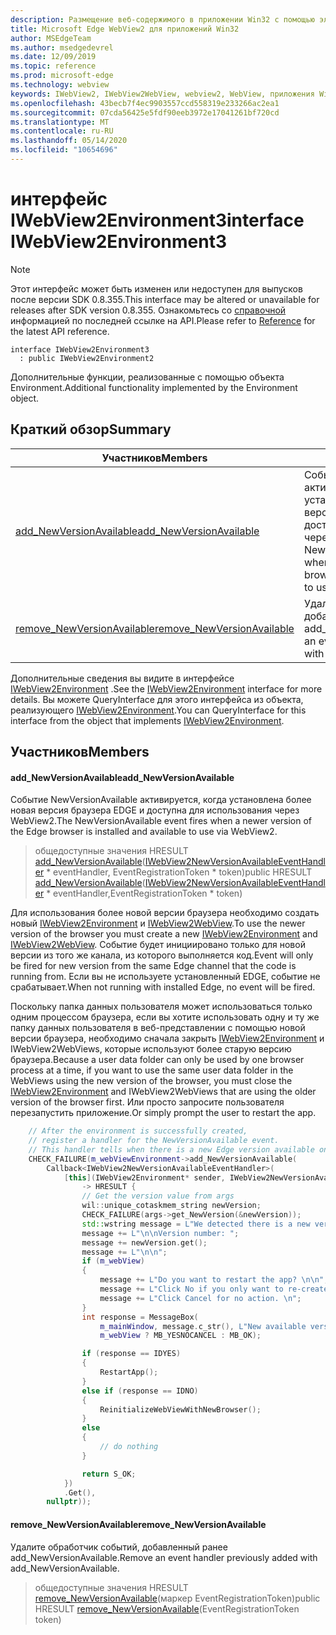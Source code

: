 ```yaml
---
description: Размещение веб-содержимого в приложении Win32 с помощью элемента управления Microsoft Edge WebView2
title: Microsoft Edge WebView2 для приложений Win32
author: MSEdgeTeam
ms.author: msedgedevrel
ms.date: 12/09/2019
ms.topic: reference
ms.prod: microsoft-edge
ms.technology: webview
keywords: IWebView2, IWebView2WebView, webview2, WebView, приложения Win32, Win32, EDGE
ms.openlocfilehash: 43becb7f4ec9903557ccd558319e233266ac2ea1
ms.sourcegitcommit: 07cda56425e5fdf90eeb3972e17041261bf720cd
ms.translationtype: MT
ms.contentlocale: ru-RU
ms.lasthandoff: 05/14/2020
ms.locfileid: "10654696"
---
```

# <span data-ttu-id="f5dd7-104">интерфейс IWebView2Environment3</span><span class="sxs-lookup"><span data-stu-id="f5dd7-104">interface IWebView2Environment3</span></span> 

> [!NOTE]
> <span data-ttu-id="f5dd7-105">Этот интерфейс может быть изменен или недоступен для выпусков после версии SDK 0.8.355.</span><span class="sxs-lookup"><span data-stu-id="f5dd7-105">This interface may be altered or unavailable for releases after SDK version 0.8.355.</span></span> <span data-ttu-id="f5dd7-106">Ознакомьтесь со [справочной](../../../webview2-api-reference.md) информацией по последней ссылке на API.</span><span class="sxs-lookup"><span data-stu-id="f5dd7-106">Please refer to [Reference](../../../webview2-api-reference.md) for the latest API reference.</span></span>

```
interface IWebView2Environment3
  : public IWebView2Environment2
```

<span data-ttu-id="f5dd7-107">Дополнительные функции, реализованные с помощью объекта Environment.</span><span class="sxs-lookup"><span data-stu-id="f5dd7-107">Additional functionality implemented by the Environment object.</span></span>

## <span data-ttu-id="f5dd7-108">Краткий обзор</span><span class="sxs-lookup"><span data-stu-id="f5dd7-108">Summary</span></span>

 <span data-ttu-id="f5dd7-109">Участников</span><span class="sxs-lookup"><span data-stu-id="f5dd7-109">Members</span></span>                        | <span data-ttu-id="f5dd7-110">Описания</span><span class="sxs-lookup"><span data-stu-id="f5dd7-110">Descriptions</span></span>
--------------------------------|---------------------------------------------
[<span data-ttu-id="f5dd7-111">add_NewVersionAvailable</span><span class="sxs-lookup"><span data-stu-id="f5dd7-111">add_NewVersionAvailable</span></span>](#add_newversionavailable) | <span data-ttu-id="f5dd7-112">Событие NewVersionAvailable активируется, когда установлена более новая версия браузера EDGE и доступна для использования через WebView2.</span><span class="sxs-lookup"><span data-stu-id="f5dd7-112">The NewVersionAvailable event fires when a newer version of the Edge browser is installed and available to use via WebView2.</span></span>
[<span data-ttu-id="f5dd7-113">remove_NewVersionAvailable</span><span class="sxs-lookup"><span data-stu-id="f5dd7-113">remove_NewVersionAvailable</span></span>](#remove_newversionavailable) | <span data-ttu-id="f5dd7-114">Удалите обработчик событий, добавленный ранее add_NewVersionAvailable.</span><span class="sxs-lookup"><span data-stu-id="f5dd7-114">Remove an event handler previously added with add_NewVersionAvailable.</span></span>

<span data-ttu-id="f5dd7-115">Дополнительные сведения вы видите в интерфейсе [IWebView2Environment](IWebView2Environment.md) .</span><span class="sxs-lookup"><span data-stu-id="f5dd7-115">See the [IWebView2Environment](IWebView2Environment.md) interface for more details.</span></span> <span data-ttu-id="f5dd7-116">Вы можете QueryInterface для этого интерфейса из объекта, реализующего [IWebView2Environment](IWebView2Environment.md).</span><span class="sxs-lookup"><span data-stu-id="f5dd7-116">You can QueryInterface for this interface from the object that implements [IWebView2Environment](IWebView2Environment.md).</span></span>

## <span data-ttu-id="f5dd7-117">Участников</span><span class="sxs-lookup"><span data-stu-id="f5dd7-117">Members</span></span>

#### <span data-ttu-id="f5dd7-118">add_NewVersionAvailable</span><span class="sxs-lookup"><span data-stu-id="f5dd7-118">add_NewVersionAvailable</span></span> 

<span data-ttu-id="f5dd7-119">Событие NewVersionAvailable активируется, когда установлена более новая версия браузера EDGE и доступна для использования через WebView2.</span><span class="sxs-lookup"><span data-stu-id="f5dd7-119">The NewVersionAvailable event fires when a newer version of the Edge browser is installed and available to use via WebView2.</span></span>

> <span data-ttu-id="f5dd7-120">общедоступные значения HRESULT [add_NewVersionAvailable](#add_newversionavailable)([IWebView2NewVersionAvailableEventHandler](IWebView2NewVersionAvailableEventHandler.md) \* eventHandler, EventRegistrationToken \* token)</span><span class="sxs-lookup"><span data-stu-id="f5dd7-120">public HRESULT [add_NewVersionAvailable](#add_newversionavailable)([IWebView2NewVersionAvailableEventHandler](IWebView2NewVersionAvailableEventHandler.md) \* eventHandler,EventRegistrationToken \* token)</span></span>

<span data-ttu-id="f5dd7-121">Для использования более новой версии браузера необходимо создать новый [IWebView2Environment](IWebView2Environment.md) и [IWebView2WebView](IWebView2WebView.md).</span><span class="sxs-lookup"><span data-stu-id="f5dd7-121">To use the newer version of the browser you must create a new [IWebView2Environment](IWebView2Environment.md) and [IWebView2WebView](IWebView2WebView.md).</span></span> <span data-ttu-id="f5dd7-122">Событие будет инициировано только для новой версии из того же канала, из которого выполняется код.</span><span class="sxs-lookup"><span data-stu-id="f5dd7-122">Event will only be fired for new version from the same Edge channel that the code is running from.</span></span> <span data-ttu-id="f5dd7-123">Если вы не используете установленный EDGE, событие не срабатывает.</span><span class="sxs-lookup"><span data-stu-id="f5dd7-123">When not running with installed Edge, no event will be fired.</span></span>

<span data-ttu-id="f5dd7-124">Поскольку папка данных пользователя может использоваться только одним процессом браузера, если вы хотите использовать одну и ту же папку данных пользователя в веб-представлении с помощью новой версии браузера, необходимо сначала закрыть [IWebView2Environment](IWebView2Environment.md) и IWebView2WebViews, которые используют более старую версию браузера.</span><span class="sxs-lookup"><span data-stu-id="f5dd7-124">Because a user data folder can only be used by one browser process at a time, if you want to use the same user data folder in the WebViews using the new version of the browser, you must close the [IWebView2Environment](IWebView2Environment.md) and IWebView2WebViews that are using the older version of the browser first.</span></span> <span data-ttu-id="f5dd7-125">Или просто запросите пользователя перезапустить приложение.</span><span class="sxs-lookup"><span data-stu-id="f5dd7-125">Or simply prompt the user to restart the app.</span></span>

```cpp
    // After the environment is successfully created,
    // register a handler for the NewVersionAvailable event.
    // This handler tells when there is a new Edge version available on the machine.
    CHECK_FAILURE(m_webViewEnvironment->add_NewVersionAvailable(
        Callback<IWebView2NewVersionAvailableEventHandler>(
            [this](IWebView2Environment* sender, IWebView2NewVersionAvailableEventArgs* args)
                -> HRESULT {
                // Get the version value from args
                wil::unique_cotaskmem_string newVersion;
                CHECK_FAILURE(args->get_NewVersion(&newVersion));
                std::wstring message = L"We detected there is a new version for the browser.";
                message += L"\n\nVersion number: ";
                message += newVersion.get();
                message += L"\n\n";
                if (m_webView)
                {
                    message += L"Do you want to restart the app? \n\n";
                    message += L"Click No if you only want to re-create the webviews. \n";
                    message += L"Click Cancel for no action. \n";
                }
                int response = MessageBox(
                    m_mainWindow, message.c_str(), L"New available version",
                    m_webView ? MB_YESNOCANCEL : MB_OK);

                if (response == IDYES)
                {
                    RestartApp();
                }
                else if (response == IDNO)
                {
                    ReinitializeWebViewWithNewBrowser();
                }
                else
                {
                    // do nothing
                }

                return S_OK;
            })
            .Get(),
        nullptr));
```

#### <span data-ttu-id="f5dd7-126">remove_NewVersionAvailable</span><span class="sxs-lookup"><span data-stu-id="f5dd7-126">remove_NewVersionAvailable</span></span> 

<span data-ttu-id="f5dd7-127">Удалите обработчик событий, добавленный ранее add_NewVersionAvailable.</span><span class="sxs-lookup"><span data-stu-id="f5dd7-127">Remove an event handler previously added with add_NewVersionAvailable.</span></span>

> <span data-ttu-id="f5dd7-128">общедоступные значения HRESULT [remove_NewVersionAvailable](#remove_newversionavailable)(маркер EventRegistrationToken)</span><span class="sxs-lookup"><span data-stu-id="f5dd7-128">public HRESULT [remove_NewVersionAvailable](#remove_newversionavailable)(EventRegistrationToken token)</span></span>

